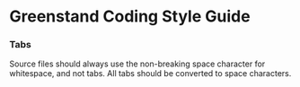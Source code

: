 # Greenstand Coding Style Guide

### Tabs

Source files should always use the non-breaking space character for whitespace, and not tabs.  All tabs should be converted to space characters.
